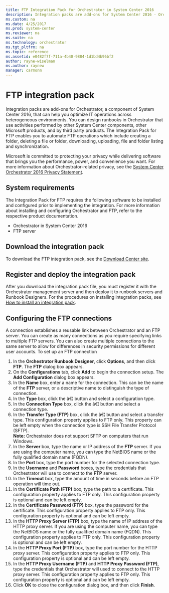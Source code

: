 ```yaml
---
title: FTP Integration Pack for Orchestrator in System Center 2016
description: Integration packs are add-ons for System Center 2016 - Orchestrator, a component of System Center 2016.
ms.custom: na
ms.date: 4/25/2017
ms.prod: system-center
ms.reviewer: na
ms.suite: na
ms.technology: orchestrator
ms.tgt_pltfrm: na
ms.topic: reference
ms.assetid: e0482f7f-711a-4b40-9884-1d1bd4b96bf2
author: rayne-wiselman
ms.author: raynew
manager: carmonm
---
```


# FTP integration pack

Integration packs are add-ons for Orchestrator, a component of System Center 2016, that can help you optimize IT operations across heterogeneous environments. You can design runbooks in Orchestrator that use activities performed by other System Center components, other Microsoft products, and by third party products. The Integration Pack for FTP enables you to automate FTP operations which include creating a folder, deleting a file or folder, downloading, uploading, file and folder listing and synchronization.

Microsoft is committed to protecting your privacy while delivering software that brings you the performance, power, and convenience you want. For more information about Orchestrator-related privacy, see the [System Center Orchestrator 2016 Privacy Statement](https://www.microsoft.com/en-us/privacystatement/EnterpriseDev/default.aspx).

## System requirements

The Integration Pack for FTP requires the following software to be installed and configured prior to implementing the integration. For more information about installing and configuring Orchestrator and FTP, refer to the respective product documentation.
-   Orchestrator in System Center 2016
-   FTP server

## Download the integration pack

To download the FTP integration pack, see the [Download Center site](https://www.microsoft.com/en-us/download/details.aspx?id=54098).

## Register and deploy the integration pack

After you download the integration pack file, you must register it with the Orchestrator management server and then deploy it to runbook servers and Runbook Designers. For the procedures on installing integration packs, see [How to install an integration pack](https://technet.microsoft.com/system-center-docs/orch/manage/how-to-add-an-integration-pack).

## Configuring the FTP connections

A connection establishes a reusable link between Orchestrator and an FTP server. You can create as many connections as you require specifying links to multiple FTP servers. You can also create multiple connections to the same server to allow for differences in security permissions for different user accounts.
To set up an FTP connection

1.  In the **Orchestrator Runbook Designer**, click **Options**, and then click **FTP**. The **FTP** dialog box appears.
2.  On the **Configurations** tab, click **Add** to begin the connection setup. The **Add Configuration** dialog box appears.
3.  In the **Name** box, enter a name for the connection. This can be the name of the **FTP** server, or a descriptive name to distinguish the type of connection.
4.  In the **Type** box, click the â€¦ button and select a configuration type.
5.  In the **Connection Type** box, click the â€¦ button and select a connection type.
6.  In the **Transfer Type (FTP)** box, click the â€¦ button and select a transfer type. This configuration property applies to FTP only. This property can be left empty when the connection type is SSH File Transfer Protocol (SFTP).<br>**Note:**   Orchestrator does not support SFTP on computers that run Windows.
7.  In the **Server** box, type the name or IP address of the **FTP** server. If you are using the computer name, you can type the NetBIOS name or the fully qualified domain name (FQDN).
8.  In the **Port** box, type the port number for the selected connection type.
9.  In the **Username** and **Password** boxes, type the credentials that Orchestrator will use to connect to the **FTP** server.
10.  In the **Timeout** box, type the amount of time in seconds before an FTP operation will time out.
11. In the **Certificate Path (FTP)** box, type the path to a certificate. This configuration property applies to FTP only. This configuration property is optional and can be left empty.
12.  In the **Certificate Password (FTP)** box, type the password for the certificate. This configuration property applies to FTP only. This configuration property is optional and can be left empty.
13.  In the **HTTP Proxy Server (FTP)** box, type the name of IP address of the HTTP proxy server. If you are using the computer name, you can type the NetBIOS name or the fully qualified domain name (FQDN). This configuration property applies to FTP only. This configuration property is optional and can be left empty.
14.  In the **HTTP Proxy Port (FTP)** box, type the port number for the HTTP proxy server. This configuration property applies to FTP only. This configuration property is optional and can be left empty.
15.  In the **HTTP Proxy Username (FTP)** and **HTTP Proxy Password (FTP)**, type the credentials that Orchestrator will used to connect to the HTTP proxy server. This configuration property applies to FTP only. This configuration property is optional and can be left empty.
16.  Click **OK** to close the configuration dialog box, and then click **Finish**.
